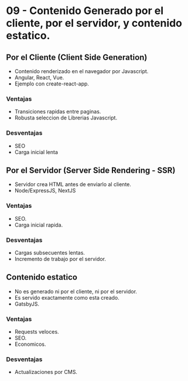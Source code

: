 # 09 - Contenido Generado por el cliente, por el servidor, y contenido estatico.

## Por el Cliente (Client Side Generation)

  * Contenido renderizado en el navegador por Javascript.
  * Angular, React, Vue.
  * Ejemplo con create-react-app.

  ### Ventajas

  * Transiciones rapidas entre paginas.
  * Robusta seleccion de Librerias Javascript.

  ### Desventajas

  * SEO
  * Carga inicial lenta

## Por el Servidor (Server Side Rendering - SSR)

  * Servidor crea HTML antes de enviarlo al cliente.
  * Node/ExpressJS, NextJS

  ### Ventajas

  * SEO.
  * Carga inicial rapida.

  ### Desventajas

  * Cargas subsecuentes lentas.
  * Incremento de trabajo por el servidor.

## Contenido estatico

  * No es generado ni por el cliente, ni por el servidor.
  * Es servido exactamente como esta creado.
  * GatsbyJS.

  ### Ventajas

  * Requests veloces.
  * SEO.
  * Economicos.

  ### Desventajas

  * Actualizaciones por CMS.

